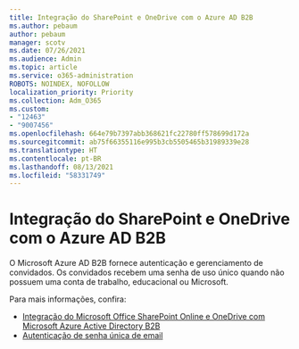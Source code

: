 ```yaml
---
title: Integração do SharePoint e OneDrive com o Azure AD B2B
ms.author: pebaum
author: pebaum
manager: scotv
ms.date: 07/26/2021
ms.audience: Admin
ms.topic: article
ms.service: o365-administration
ROBOTS: NOINDEX, NOFOLLOW
localization_priority: Priority
ms.collection: Adm_O365
ms.custom:
- "12463"
- "9007456"
ms.openlocfilehash: 664e79b7397abb368621fc22780ff578699d172a
ms.sourcegitcommit: ab75f66355116e995b3cb5505465b31989339e28
ms.translationtype: HT
ms.contentlocale: pt-BR
ms.lasthandoff: 08/13/2021
ms.locfileid: "58331749"
---
```

# <a name="sharepoint-and-onedrive-integration-with-azure-ad-b2b"></a>Integração do SharePoint e OneDrive com o Azure AD B2B

O Microsoft Azure AD B2B fornece autenticação e gerenciamento de convidados. Os convidados recebem uma senha de uso único quando não possuem uma conta de trabalho, educacional ou Microsoft.

Para mais informações, confira: 

- [Integração do Microsoft Office SharePoint Online e OneDrive com Microsoft Azure Active Directory B2B](https://docs.microsoft.com/sharepoint/sharepoint-azureb2b-integration)
- [Autenticação de senha única de email](https://docs.microsoft.com/azure/active-directory/external-identities/one-time-passcode)

